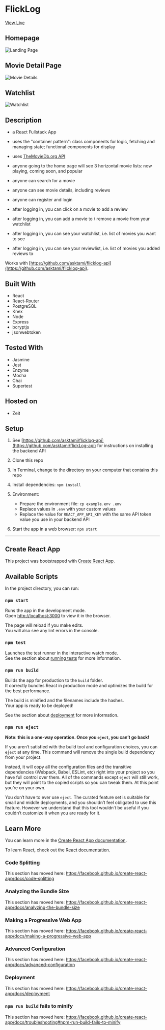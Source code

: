 # FlickLog

[View Live](https://flicklog-app.now.sh/)

## Homepage

![Landing Page](https://github.com/asktami/flicklog-app/blob/master/flicklog-landing.png)

## Movie Detail Page

![Movie Details](https://github.com/asktami/flicklog-app/blob/master/flicklog-movieDetail.png)

## Watchlist

![Watchlist](https://github.com/asktami/flicklog-app/blob/master/flicklog-watchlist.png)

## Description

- a React Fullstack App
- uses the "container pattern": class components for logic, fetching and managing state; functional components for display

- uses [TheMovieDb.org API](http://www.themoviedb.org/)

- anyone going to the home page will see 3 horizontal movie lists: now playing, coming soon, and popular

- anyone can search for a movie

- anyone can see movie details, including reviews

- anyone can register and login

- after logging in, you can click on a movie to add a review

- after logging in, you can add a movie to / remove a movie from your watchlist

- after logging in, you can see your watchlist, i.e. list of movies you want to see

- after logging in, you can see your reviewlist, i.e. list of movies you added reviews to

Works with [https://github.com/asktami/flicklog-api](https://github.com/asktami/flicklog-api).

## Built With

- React
- React-Router
- PostgreSQL
- Knex
- Node
- Express
- bcryptjs
- jsonwebtoken

## Tested With

- Jasmine
- Jest
- Enzyme
- Mocha
- Chai
- Supertest

## Hosted on

- Zeit

## Setup

1. See [https://github.com/asktami/flicklog-api](https://github.com/asktami/flickLog-api) for instructions on installing the backend API

2. Clone this repo

3. In Terminal, change to the directory on your computer that contains this repo

4. Install dependencies: `npm install`
5. Environment:

   - Prepare the environment file: `cp example.env .env`
   - Replace values in `.env` with your custom values
   - Replace the value for `REACT_APP_API_KEY` with the same API token value you use in your backend API

6. Start the app in a web browser: `npm start`

---

## Create React App

This project was bootstrapped with [Create React App](https://github.com/facebook/create-react-app).

## Available Scripts

In the project directory, you can run:

### `npm start`

Runs the app in the development mode.<br>
Open [http://localhost:3000](http://localhost:3000) to view it in the browser.

The page will reload if you make edits.<br>
You will also see any lint errors in the console.

### `npm test`

Launches the test runner in the interactive watch mode.<br>
See the section about [running tests](https://facebook.github.io/create-react-app/docs/running-tests) for more information.

### `npm run build`

Builds the app for production to the `build` folder.<br>
It correctly bundles React in production mode and optimizes the build for the best performance.

The build is minified and the filenames include the hashes.<br>
Your app is ready to be deployed!

See the section about [deployment](https://facebook.github.io/create-react-app/docs/deployment) for more information.

### `npm run eject`

**Note: this is a one-way operation. Once you `eject`, you can’t go back!**

If you aren’t satisfied with the build tool and configuration choices, you can `eject` at any time. This command will remove the single build dependency from your project.

Instead, it will copy all the configuration files and the transitive dependencies (Webpack, Babel, ESLint, etc) right into your project so you have full control over them. All of the commands except `eject` will still work, but they will point to the copied scripts so you can tweak them. At this point you’re on your own.

You don’t have to ever use `eject`. The curated feature set is suitable for small and middle deployments, and you shouldn’t feel obligated to use this feature. However we understand that this tool wouldn’t be useful if you couldn’t customize it when you are ready for it.

## Learn More

You can learn more in the [Create React App documentation](https://facebook.github.io/create-react-app/docs/getting-started).

To learn React, check out the [React documentation](https://reactjs.org/).

### Code Splitting

This section has moved here: https://facebook.github.io/create-react-app/docs/code-splitting

### Analyzing the Bundle Size

This section has moved here: https://facebook.github.io/create-react-app/docs/analyzing-the-bundle-size

### Making a Progressive Web App

This section has moved here: https://facebook.github.io/create-react-app/docs/making-a-progressive-web-app

### Advanced Configuration

This section has moved here: https://facebook.github.io/create-react-app/docs/advanced-configuration

### Deployment

This section has moved here: https://facebook.github.io/create-react-app/docs/deployment

### `npm run build` fails to minify

This section has moved here: https://facebook.github.io/create-react-app/docs/troubleshooting#npm-run-build-fails-to-minify
